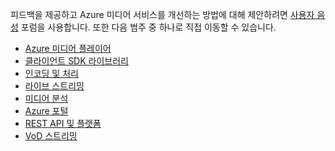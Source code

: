 피드백을 제공하고 Azure 미디어 서비스를 개선하는 방법에 대해 제안하려면 [사용자 음성](http://go.microsoft.com/fwlink/?linkid=698785&clcid=0x409) 포럼을 사용합니다. 또한 다음 범주 중 하나로 직접 이동할 수 있습니다. 

* [Azure 미디어 플레이어](https://feedback.azure.com/forums/169396-media-services/category/109320-azure-media-player/)
* [클라이언트 SDK 라이브러리](https://feedback.azure.com/forums/169396-media-services/category/144435-client-sdks/)
* [인코딩 및 처리](https://feedback.azure.com/forums/169396-media-services/category/144411-encoding-and-processing/)
* [라이브 스트리밍](https://feedback.azure.com/forums/169396-media-services/category/144414-live-streaming/)
* [미디어 분석](https://feedback.azure.com/forums/169396-media-services/category/146181-media-analytics)
* [Azure 포털](https://feedback.azure.com/forums/169396-media-services/category/144432-portal/)
* [REST API 및 플랫폼](https://feedback.azure.com/forums/169396-media-services/category/144423-rest-api-and-platform/)
* [VoD 스트리밍](https://feedback.azure.com/forums/169396-media-services/category/144429-vod-streaming/)



<!--HONumber=Nov16_HO2-->


